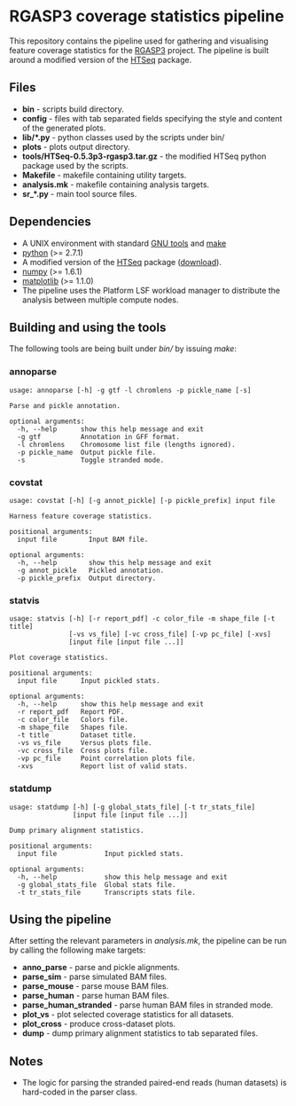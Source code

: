 # RGASP3 coverage statistics pipeline

This repository contains the pipeline used for gathering and visualising feature coverage statistics for the [RGASP3](http://www.gencodegenes.org/rgasp/rgasp3.html) project. The pipeline is built around a modified version of the [HTSeq](http://www-huber.embl.de/users/anders/HTSeq/doc/overview.html) package.

## Files

* **bin** - scripts build directory.
* **config** - files with tab separated fields specifying the style and content of the generated plots.
* **lib/*.py** - python classes used by the scripts under bin/
* **plots** - plots output directory.
* **tools/HTSeq-0.5.3p3-rgasp3.tar.gz** - the modified HTSeq python package used by the scripts.
* **Makefile** - makefile containing utility targets.
* **analysis.mk** - makefile containing analysis targets.
* **sr_*.py** - main tool source files.

## Dependencies

* A UNIX environment with standard [GNU tools](http://www.gnu.org/software/coreutils/manual/) and [make](http://www.gnu.org/software/make)
* [python](http://www.python.org/) (>= 2.7.1)
* A modified version of the [HTSeq](http://www-huber.embl.de/users/anders/HTSeq/doc/overview.html) package ([download](https://github.com/sbotond/paper-rgasp3-cov/blob/master/tools/HTSeq-0.5.3p3-rgasp3.tar.gz?raw=true)).
* [numpy](http://pypi.python.org/pypi/numpy/) (>= 1.6.1)
* [matplotlib](http://pypi.python.org/pypi/matplotlib/) (>= 1.1.0)
* The pipeline uses the Platform LSF workload manager to distribute the analysis between multiple compute nodes.

## Building and using the tools

The following tools are being built under *bin/* by issuing *make*:

### annoparse
```
usage: annoparse [-h] -g gtf -l chromlens -p pickle_name [-s]

Parse and pickle annotation.

optional arguments:
  -h, --help      show this help message and exit
  -g gtf          Annotation in GFF format.
  -l chromlens    Chromosome list file (lengths ignored).
  -p pickle_name  Output pickle file.
  -s              Toggle stranded mode.
```

### covstat
```
usage: covstat [-h] [-g annot_pickle] [-p pickle_prefix] input file

Harness feature coverage statistics.

positional arguments:
  input file        Input BAM file.

optional arguments:
  -h, --help        show this help message and exit
  -g annot_pickle   Pickled annotation.
  -p pickle_prefix  Output directory.
```

### statvis
```
usage: statvis [-h] [-r report_pdf] -c color_file -m shape_file [-t title]
               [-vs vs_file] [-vc cross_file] [-vp pc_file] [-xvs]
               [input file [input file ...]]

Plot coverage statistics.

positional arguments:
  input file      Input pickled stats.

optional arguments:
  -h, --help      show this help message and exit
  -r report_pdf   Report PDF.
  -c color_file   Colors file.
  -m shape_file   Shapes file.
  -t title        Dataset title.
  -vs vs_file     Versus plots file.
  -vc cross_file  Cross plots file.
  -vp pc_file     Point correlation plots file.
  -xvs            Report list of valid stats.
```

### statdump
```
usage: statdump [-h] [-g global_stats_file] [-t tr_stats_file]
                [input file [input file ...]]

Dump primary alignment statistics.

positional arguments:
  input file            Input pickled stats.

optional arguments:
  -h, --help            show this help message and exit
  -g global_stats_file  Global stats file.
  -t tr_stats_file      Transcripts stats file.
```

## Using the pipeline

After setting the relevant parameters in *analysis.mk*, the pipeline can be run by calling the following make targets:
* **anno_parse** - parse and pickle alignments.
* **parse_sim** - parse simulated BAM files.
* **parse_mouse** - parse mouse BAM files.
* **parse_human** - parse human BAM files.
* **parse_human_stranded** - parse human BAM files in stranded mode.
* **plot_vs** - plot selected coverage statistics for all datasets.
* **plot_cross** - produce cross-dataset plots.
* **dump** - dump primary alignment statistics to tab separated files.

## Notes

* The logic for parsing the stranded paired-end reads (human datasets) is hard-coded in the parser class.

